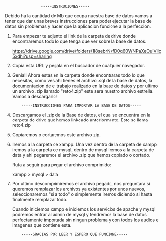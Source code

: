                     -----INSTRUCIONES-----

  Debido ha la cantidad de Mb que ocupa nuestra base de datos vamos a tener que
  dar unas breves instrucciones para poder ejecutar la base de datos sin problemas
  y hacer que la aplicacion funcione a la perfeccion.

  1. Para empezar te adjunto el link de la carpeta de drive donde encontraremos todo lo que
     tenga que ver sobre la base de datos.

     https://drive.google.com/drive/folders/1I8sebrNxfD0q60WNPaXeOuIVilc5xdhi?usp=sharing

  2. Copia esta URL y pegala en el buscador de cualquier navegador.

  3. Genial! Ahora estas en la carpeta donde encontraras todo lo que necesitas,
     como ves ahi tienes el archivo .sql de la base de datos, la documentacion de el trabajo
     realizado en la base de datos y por ultimo un archivo .zip llamado "reto4.zip" este sera
     nuestro archivo estrella. Vamos a descargarlo!

             -----INSTRUCCIONES PARA IMPORTAR LA BASE DE DATOS-----

  1. Descargamos el .zip de la Base de datos, el cual se encuentra en la carpeta de drive
     que hemos linkeado anteriormente. Este se llama reto4.zip

  3. Copiaremos o cortaremos este archivo zip.

  4. Iremos a la carpeta de xampp. Una vez dentro de la carpeta de xampp iremos a
     la carpeta de mysql, dentro de mysql iremos a la carpeta de data y ahi pegaremos
     el archivo .zip que hemos  copiado o cortado.

     Ruta a seguir para pegar el archivo comprimido:

     xampp > mysql > data

  5. Por ultimo descomprimiremos el archivo pegado, nos preguntara si queremos remplazar los archivos ya existentes por unos
     nuevos, seleccionaremos "si a todo" o simplemente iremos diciendo si hasta finalmente remplazar todo.


     Cuando iniciemos xampp e iniciemos los servicios de apache y mysql podremos entrar al admin de mysql y tendremos la base
     de datos perfectamente importada sin ningun problema y con todos los audios e imagenes que contiene esta.


             -----GRACIAS POR LEER Y ESPERO QUE FUNCIONE-----

     

     
